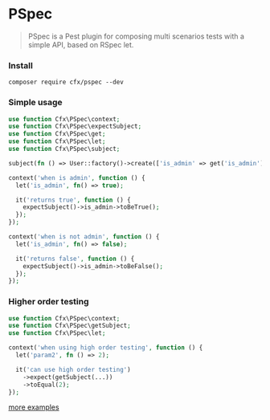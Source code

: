 # PSpec

> PSpec is a Pest plugin for composing multi scenarios tests with a simple API, based on RSpec let.

### Install
```shell
composer require cfx/pspec --dev
```

### Simple usage
```php
use function Cfx\PSpec\context;
use function Cfx\PSpec\expectSubject;
use function Cfx\PSpec\get;
use function Cfx\PSpec\let;
use function Cfx\PSpec\subject;

subject(fn () => User::factory()->create(['is_admin' => get('is_admin')]));

context('when is admin', function () {
  let('is_admin', fn() => true);

  it('returns true', function () {
    expectSubject()->is_admin->toBeTrue();
  });
}); 

context('when is not admin', function () {
  let('is_admin', fn() => false);

  it('returns false', function () {
    expectSubject()->is_admin->toBeFalse();
  });
});
```

### Higher order testing

```php
use function Cfx\PSpec\context;
use function Cfx\PSpec\getSubject;
use function Cfx\PSpec\let;

context('when using high order testing', function () {
  let('param2', fn () => 2);

  it('can use high order testing')
    ->expect(getSubject(...))
    ->toEqual(2);
});
```

[more examples](https://github.com/coderfoxbrasil/cfx-pspec/blob/master/tests/Example.php)


